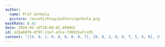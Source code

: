 ```yaml
---
author:
  name: Prof Gotkola
  picture: /assets/blog/authors/gotkola.png
maskRate: 0.42
date: 2024-05-10T20:00:01.499462
id: e2beb0f6-0f07-11ef-a3ce-7d8935afcc85
content: '[[5, 0, 1, 0, 0, 0, 0, 0, 7], [0, 0, 3, 0, 8, 7, 5, 4, 9], [9, 4, 7, 5, 0, 6, 1, 0, 3], [0, 5, 6, 9, 4, 2, 0, 3, 1], [3, 0, 8, 0, 7, 0, 0, 2, 0], [4, 9, 0, 0, 1, 3, 7, 0, 6], [8, 0, 0, 4, 5, 1, 6, 7, 0], [0, 7, 4, 0, 6, 0, 3, 0, 0], [2, 0, 5, 0, 0, 9, 0, 1, 0]]'
---
```

